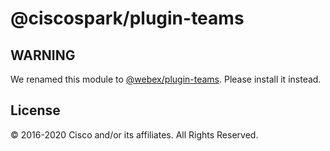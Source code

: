 # @ciscospark/plugin-teams

## WARNING

We renamed this module to [@webex/plugin-teams](https://www.npmjs.com/package/@webex/plugin-teams). Please install it instead.

## License

© 2016-2020 Cisco and/or its affiliates. All Rights Reserved.
